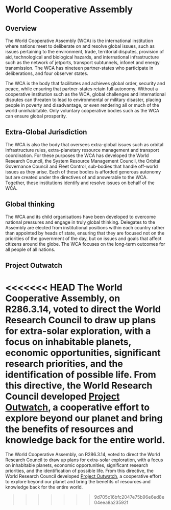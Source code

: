 # World Cooperative Assembly

## Overview

The World Cooperative Assembly (WCA) is the international institution where nations meet to deliberate on and resolve global issues, such as issues pertaining to the environment, trade, territorial disputes, provision of aid, technological and biological hazards, and international infrastructure such as the network of jetports, transport subtunnels, infonet and energy transmission.  The WCA has nineteen partner-states who participate in deliberations, and four observer states.

The WCA is the body that facilitates and achieves global order, security and peace, while ensuring that partner-states retain full autonomy.  Without a cooperative institution such as the WCA, global challenges and international disputes can threaten to lead to environmental or military disaster, placing people in poverty and disadvantage, or even rendering all or much of the world uninhabitable.  Only voluntary cooperative bodies such as the WCA can ensure global prosperity.

## Extra-Global Jurisdiction

The WCA is also the body that oversees extra-global issues such as orbital infrastructure rules, extra-planetary resource management and transport coordination.  For these purposes the WCA has developed the World Research Council, the System Resource Management Council, the Orbital Governance Council and Fleet Control, sub-bodies that handle off-world issues as they arise.  Each of these bodies is afforded generous autonomy but are created under the directives of and answerable to the WCA.  Together, these institutions identify and resolve issues on behalf of the WCA.

## Global thinking

The WCA and its child organisations have been developed to overcome national pressures and engage in truly global thinking.  Delegates to the Assembly are elected from institutional positions within each country rather than appointed by heads of state, ensuring that they are focused not on the priorities of the government of the day, but on issues and goals that affect citizens around the globe.  The WCA focuses on the long-term outcomes for all people of all nations.

## Project Outwatch

<<<<<<< HEAD
The World Cooperative Assembly, on R286.3.14, voted to direct the World Research Council to draw up plans for extra-solar exploration, with a focus on inhabitable planets, economic opportunities, significant research priorities, and the identification of possible life.  From this directive, the World Research Council developed [Project Outwatch](wrc_projectoutwatch_overview.md), a cooperative effort to explore beyond our planet and bring the benefits of resources and knowledge back for the entire world.
=======
The World Cooperative Assembly, on R286.3.14, voted to direct the World Research Council to draw up plans for extra-solar exploration, with a focus on inhabitable planets, economic opportunities, significant research priorities, and the identification of possible life.  From this directive, the World Research Council developed [Project Outwatch](wrc_projectoutwatch_overview.html), a cooperative effort to explore beyond our planet and bring the benefits of resources and knowledge back for the entire world.
>>>>>>> 9d705c16bfc2047e75b96e6ed8e04eea8a23592f
